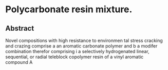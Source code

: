 # Polycarbonate resin mixture.

## Abstract
Novel compositions with high resistance to environmen tal stress cracking and crazing comprise a an aromatic carbonate polymer and b a modifer combination therefor comprising i a selectively hydrogenated linear, sequential, or radial teleblock copolymer resin of a vinyl aromatic compound A